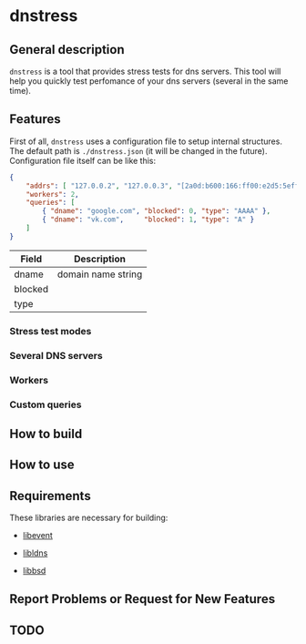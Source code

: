 # dnstress

## General description

`dnstress` is a tool that provides stress tests for dns servers. This tool will help you quickly test perfomance of your dns servers (several in the same time).

## Features

First of all, `dnstress` uses a configuration file to setup internal structures. The default path is `./dnstress.json` (it will be changed in the future). Configuration file itself can be like this:

```json
{
    "addrs": [ "127.0.0.2", "127.0.0.3", "[2a0d:b600:166:ff00:e2d5:5eff:fe3a:a880]:1337" ],
    "workers": 2,
    "queries": [
        { "dname": "google.com", "blocked": 0, "type": "AAAA" },
        { "dname": "vk.com",     "blocked": 1, "type": "A" }
    ]
}
```

| Field | Description |
| ----- | ----------- |
| dname | domain name string |
| blocked |  |
| type |  |




### Stress test modes

### Several DNS servers

### Workers

### Custom queries

## How to build

## How to use

## Requirements

These libraries are necessary for building:

- [libevent](https://libevent.org/)

- [libldns](https://nlnetlabs.nl/projects/ldns/about/)

- [libbsd](https://libbsd.freedesktop.org/wiki/)

## Report Problems or Request for New Features

## TODO
